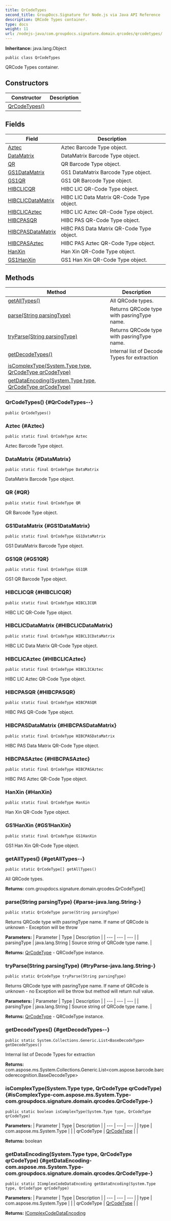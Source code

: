 ```yaml
---
title: QrCodeTypes
second_title: GroupDocs.Signature for Node.js via Java API Reference
description: QRCode Types container.
type: docs
weight: 11
url: /nodejs-java/com.groupdocs.signature.domain.qrcodes/qrcodetypes/
---
```

**Inheritance:**
java.lang.Object
```
public class QrCodeTypes
```

QRCode Types container.
## Constructors

| Constructor | Description |
| --- | --- |
| [QrCodeTypes()](#QrCodeTypes--) |  |
## Fields

| Field | Description |
| --- | --- |
| [Aztec](#Aztec) | Aztec Barcode Type object. |
| [DataMatrix](#DataMatrix) | DataMatrix Barcode Type object. |
| [QR](#QR) | QR Barcode Type object. |
| [GS1DataMatrix](#GS1DataMatrix) | GS1 DataMatrix Barcode Type object. |
| [GS1QR](#GS1QR) | GS1 QR Barcode Type object. |
| [HIBCLICQR](#HIBCLICQR) | HIBC LIC QR-Code Type object. |
| [HIBCLICDataMatrix](#HIBCLICDataMatrix) | HIBC LIC Data Matrix QR-Code Type object. |
| [HIBCLICAztec](#HIBCLICAztec) | HIBC LIC Aztec QR-Code Type object. |
| [HIBCPASQR](#HIBCPASQR) | HIBC PAS QR-Code Type object. |
| [HIBCPASDataMatrix](#HIBCPASDataMatrix) | HIBC PAS Data Matrix QR-Code Type object. |
| [HIBCPASAztec](#HIBCPASAztec) | HIBC PAS Aztec QR-Code Type object. |
| [HanXin](#HanXin) | Han Xin QR-Code Type object. |
| [GS1HanXin](#GS1HanXin) | GS1 Han Xin QR-Code Type object. |
## Methods

| Method | Description |
| --- | --- |
| [getAllTypes()](#getAllTypes--) | All QRCode types. |
| [parse(String parsingType)](#parse-java.lang.String-) | Returns QRCode type with pasringType name. |
| [tryParse(String parsingType)](#tryParse-java.lang.String-) | Returns QRCode type with pasringType name. |
| [getDecodeTypes()](#getDecodeTypes--) | Internal list of Decode Types for extraction |
| [isComplexType(System.Type type, QrCodeType qrCodeType)](#isComplexType-com.aspose.ms.System.Type-com.groupdocs.signature.domain.qrcodes.QrCodeType-) |  |
| [getDataEncoding(System.Type type, QrCodeType qrCodeType)](#getDataEncoding-com.aspose.ms.System.Type-com.groupdocs.signature.domain.qrcodes.QrCodeType-) |  |
### QrCodeTypes() {#QrCodeTypes--}
```
public QrCodeTypes()
```


### Aztec {#Aztec}
```
public static final QrCodeType Aztec
```


Aztec Barcode Type object.

### DataMatrix {#DataMatrix}
```
public static final QrCodeType DataMatrix
```


DataMatrix Barcode Type object.

### QR {#QR}
```
public static final QrCodeType QR
```


QR Barcode Type object.

### GS1DataMatrix {#GS1DataMatrix}
```
public static final QrCodeType GS1DataMatrix
```


GS1 DataMatrix Barcode Type object.

### GS1QR {#GS1QR}
```
public static final QrCodeType GS1QR
```


GS1 QR Barcode Type object.

### HIBCLICQR {#HIBCLICQR}
```
public static final QrCodeType HIBCLICQR
```


HIBC LIC QR-Code Type object.

### HIBCLICDataMatrix {#HIBCLICDataMatrix}
```
public static final QrCodeType HIBCLICDataMatrix
```


HIBC LIC Data Matrix QR-Code Type object.

### HIBCLICAztec {#HIBCLICAztec}
```
public static final QrCodeType HIBCLICAztec
```


HIBC LIC Aztec QR-Code Type object.

### HIBCPASQR {#HIBCPASQR}
```
public static final QrCodeType HIBCPASQR
```


HIBC PAS QR-Code Type object.

### HIBCPASDataMatrix {#HIBCPASDataMatrix}
```
public static final QrCodeType HIBCPASDataMatrix
```


HIBC PAS Data Matrix QR-Code Type object.

### HIBCPASAztec {#HIBCPASAztec}
```
public static final QrCodeType HIBCPASAztec
```


HIBC PAS Aztec QR-Code Type object.

### HanXin {#HanXin}
```
public static final QrCodeType HanXin
```


Han Xin QR-Code Type object.

### GS1HanXin {#GS1HanXin}
```
public static final QrCodeType GS1HanXin
```


GS1 Han Xin QR-Code Type object.

### getAllTypes() {#getAllTypes--}
```
public static QrCodeType[] getAllTypes()
```


All QRCode types.

**Returns:**
com.groupdocs.signature.domain.qrcodes.QrCodeType[]
### parse(String parsingType) {#parse-java.lang.String-}
```
public static QrCodeType parse(String parsingType)
```


Returns QRCode type with pasringType name. If name of QRCode is unknown - Exception will be throw

**Parameters:**
| Parameter | Type | Description |
| --- | --- | --- |
| parsingType | java.lang.String | Source string of QRCode type name. |

**Returns:**
[QrCodeType](../../com.groupdocs.signature.domain.qrcodes/qrcodetype) - QRCodeType instance.
### tryParse(String parsingType) {#tryParse-java.lang.String-}
```
public static QrCodeType tryParse(String parsingType)
```


Returns QRCode type with pasringType name. If name of QRCode is unknown - no Exception will be throw but method will return null value.

**Parameters:**
| Parameter | Type | Description |
| --- | --- | --- |
| parsingType | java.lang.String | Source string of QRCode type name. |

**Returns:**
[QrCodeType](../../com.groupdocs.signature.domain.qrcodes/qrcodetype) - QRCodeType instance.
### getDecodeTypes() {#getDecodeTypes--}
```
public static System.Collections.Generic.List<BaseDecodeType> getDecodeTypes()
```


Internal list of Decode Types for extraction

**Returns:**
com.aspose.ms.System.Collections.Generic.List<com.aspose.barcode.barcoderecognition.BaseDecodeType>
### isComplexType(System.Type type, QrCodeType qrCodeType) {#isComplexType-com.aspose.ms.System.Type-com.groupdocs.signature.domain.qrcodes.QrCodeType-}
```
public static boolean isComplexType(System.Type type, QrCodeType qrCodeType)
```




**Parameters:**
| Parameter | Type | Description |
| --- | --- | --- |
| type | com.aspose.ms.System.Type |  |
| qrCodeType | [QrCodeType](../../com.groupdocs.signature.domain.qrcodes/qrcodetype) |  |

**Returns:**
boolean
### getDataEncoding(System.Type type, QrCodeType qrCodeType) {#getDataEncoding-com.aspose.ms.System.Type-com.groupdocs.signature.domain.qrcodes.QrCodeType-}
```
public static IComplexCodeDataEncoding getDataEncoding(System.Type type, QrCodeType qrCodeType)
```




**Parameters:**
| Parameter | Type | Description |
| --- | --- | --- |
| type | com.aspose.ms.System.Type |  |
| qrCodeType | [QrCodeType](../../com.groupdocs.signature.domain.qrcodes/qrcodetype) |  |

**Returns:**
[IComplexCodeDataEncoding](../../com.groupdocs.signature.domain.extensions/icomplexcodedataencoding)
